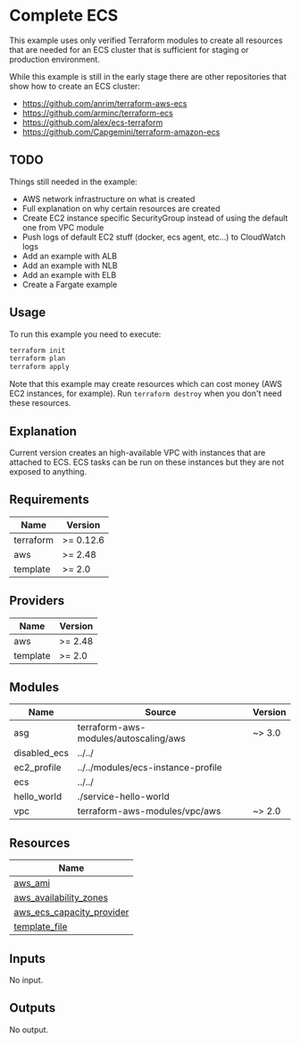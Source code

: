 # Complete ECS

This example uses only verified Terraform modules to create all resources that are needed for an ECS cluster that is sufficient for staging or production environment.

While this example is still in the early stage there are other repositories that show how to create an ECS cluster:

* <https://github.com/anrim/terraform-aws-ecs>
* <https://github.com/arminc/terraform-ecs>
* <https://github.com/alex/ecs-terraform>
* <https://github.com/Capgemini/terraform-amazon-ecs>

## TODO

Things still needed in the example:

* AWS network infrastructure on what is created
* Full explanation on why certain resources are created
* Create EC2 instance specific SecurityGroup instead of using the default one from VPC module
* Push logs of default EC2 stuff (docker, ecs agent, etc...) to CloudWatch logs
* Add an example with ALB
* Add an example with NLB
* Add an example with ELB
* Create a Fargate example

## Usage

To run this example you need to execute:

```bash
terraform init
terraform plan
terraform apply
```

Note that this example may create resources which can cost money (AWS EC2 instances, for example). Run `terraform destroy` when you don't need these resources.

## Explanation

Current version creates an high-available VPC with instances that are attached to ECS. ECS tasks can be run on these instances but they are not exposed to anything.

<!-- BEGINNING OF PRE-COMMIT-TERRAFORM DOCS HOOK -->
## Requirements

| Name | Version |
|------|---------|
| terraform | >= 0.12.6 |
| aws | >= 2.48 |
| template | >= 2.0 |

## Providers

| Name | Version |
|------|---------|
| aws | >= 2.48 |
| template | >= 2.0 |

## Modules

| Name | Source | Version |
|------|--------|---------|
| asg | terraform-aws-modules/autoscaling/aws | ~> 3.0 |
| disabled_ecs | ../../ |  |
| ec2_profile | ../../modules/ecs-instance-profile |  |
| ecs | ../../ |  |
| hello_world | ./service-hello-world |  |
| vpc | terraform-aws-modules/vpc/aws | ~> 2.0 |

## Resources

| Name |
|------|
| [aws_ami](https://registry.terraform.io/providers/hashicorp/aws/latest/docs/data-sources/ami) |
| [aws_availability_zones](https://registry.terraform.io/providers/hashicorp/aws/latest/docs/data-sources/availability_zones) |
| [aws_ecs_capacity_provider](https://registry.terraform.io/providers/hashicorp/aws/latest/docs/resources/ecs_capacity_provider) |
| [template_file](https://registry.terraform.io/providers/hashicorp/template/latest/docs/data-sources/file) |

## Inputs

No input.

## Outputs

No output.
<!-- END OF PRE-COMMIT-TERRAFORM DOCS HOOK -->
